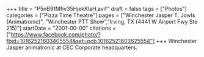 +++
title = "P5nB91Mfiv35HjekKlaH.avif"
draft = false
tags = ["Photos"]
categories = ["Pizza Time Theatre"]
pages = ["Winchester Jasper T. Jowls (Animatronic)", "Winchester PTT Show","Irving, TX (4441 W Airport Fwy Ste 215)"]
startDate = "2001-00-00"
citations = ["https://www.facebook.com/photo/?fbid=10162521603405554&set=pcb.10162521603625554"]
+++
Winchester Jasper animatronic at CEC Corporate headquarters. 
